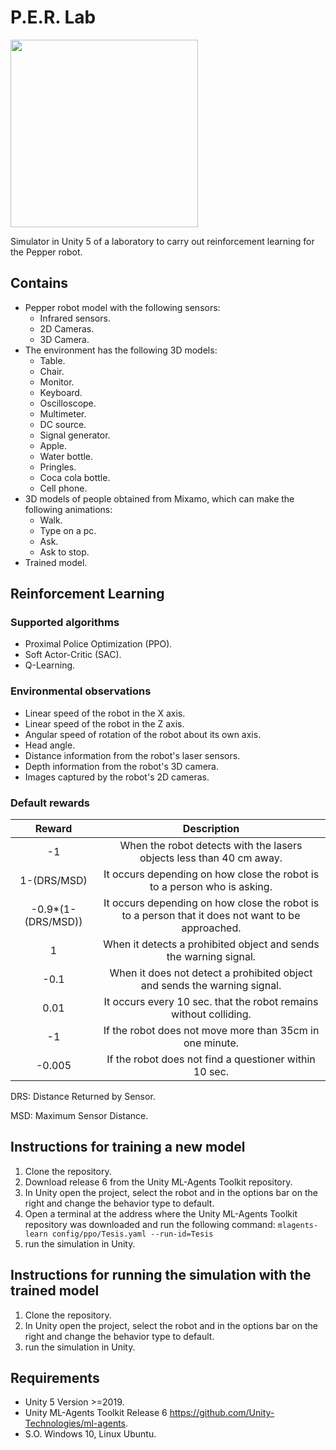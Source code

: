 # P.E.R. Lab

<img src="https://github.com/JorgeSebastianML/Unity_simulation_pepper_robot/blob/main/Img/LOGO_PERLAB-03.png " width="300" height="300">

Simulator in Unity 5 of a laboratory to carry out reinforcement learning for the Pepper robot.



## Contains
* Pepper robot model with the following sensors:
  * Infrared sensors.
  * 2D Cameras. 
  * 3D Camera.
* The environment has the following 3D models:
  * Table.
  * Chair.
  * Monitor.
  * Keyboard.
  * Oscilloscope.
  * Multimeter.
  * DC source.
  * Signal generator.
  * Apple.
  * Water bottle.
  * Pringles. 
  * Coca cola bottle.
  * Cell phone. 
* 3D models of people obtained from Mixamo, which can make the following animations:
  * Walk. 
  * Type on a pc.
  * Ask.
  * Ask to stop.
* Trained model.

## Reinforcement Learning

### Supported algorithms
* Proximal Police Optimization (PPO).
* Soft Actor-Critic (SAC).
* Q-Learning.

### Environmental observations
* Linear speed of the robot in the X axis.
* Linear speed of the robot in the Z axis.
* Angular speed of rotation of the robot about its own axis.
* Head angle.
* Distance information from the robot's laser sensors.
* Depth information from the robot's 3D camera.
* Images captured by the robot's 2D cameras.

### Default rewards

|       Reward       |                                            Description                                            |
|:------------------:|:-------------------------------------------------------------------------------------------------:|
|         -1         | When the robot detects with the lasers objects less than 40 cm away.                              |
|     1-(DRS/MSD)    | It occurs depending on how close the robot is to a person who is asking.                          |
| -0.9*(1-(DRS/MSD)) | It occurs depending on how close the robot is to a person that it does not want to be approached. |
|          1         | When it detects a prohibited object and sends the warning signal.                                 |
|        -0.1        | When it does not detect a prohibited object and sends the warning signal.                         |
|        0.01        | It occurs every 10 sec. that the robot remains without colliding.                                 |
|         -1         | If the robot does not move more than 35cm in one minute.                                          |
|       -0.005       | If the robot does not find a questioner within 10 sec.                                            |

DRS: Distance Returned by Sensor.

MSD: Maximum Sensor Distance.

## Instructions for training a new model
1. Clone the repository.
2. Download release 6 from the Unity ML-Agents Toolkit repository.
3. In Unity open the project, select the robot and in the options bar on the right and change the behavior type to default.
4. Open a terminal at the address where the Unity ML-Agents Toolkit repository was downloaded and run the following command: ```mlagents-learn config/ppo/Tesis.yaml --run-id=Tesis```
5. run the simulation in Unity.

## Instructions for running the simulation with the trained model
1. Clone the repository.
2. In Unity open the project, select the robot and in the options bar on the right and change the behavior type to default.
3. run the simulation in Unity.

## Requirements
* Unity 5 Version >=2019.
* Unity ML-Agents Toolkit Release 6 https://github.com/Unity-Technologies/ml-agents.
* S.O. Windows 10, Linux Ubuntu. 
